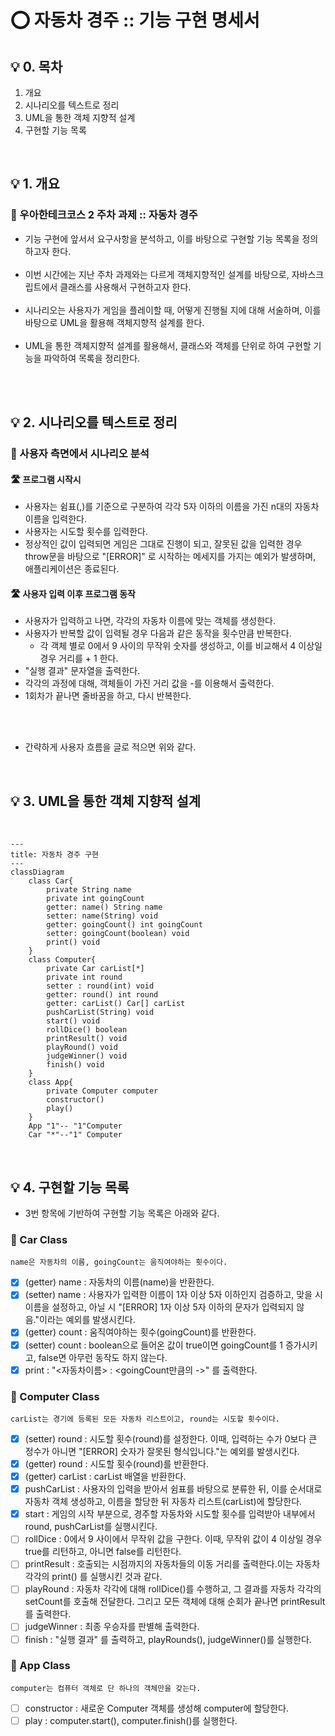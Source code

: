 # ⭕️ 자동차 경주 :: 기능 구현 명세서

## 💡 0. 목차
1. 개요
2. 시나리오를 텍스트로 정리
3. UML을 통한 객체 지향적 설계
4. 구현할 기능 목록

<br>

## 💡 1. 개요
### 🎯 우아한테크코스 2 주차 과제 :: 자동차 경주

- 기능 구현에 앞서서 요구사항을 분석하고, 이를 바탕으로 구현할 기능 목록을 정의하고자 한다. <br><br>
- 이번 시간에는 지난 주차 과제와는 다르게 객체지향적인 설계를 바탕으로, 자바스크립트에서 클래스를 사용해서 구현하고자 한다. <br><br>
- 시나리오는 사용자가 게임을 플레이할 때, 어떻게 진행될 지에 대해 서술하며, 이를 바탕으로 UML을 활용해 객체지향적 설계를 한다. <br><br>
- UML을 통한 객체지향적 설계를 활용해서, 클래스와 객체를 단위로 하여 구현할 기능을 파악하여 목록을 정리한다.

<br><br>

## 💡 2. 시나리오를 텍스트로 정리

### 🎯 사용자 측면에서 시나리오 분석

#### 🛣️ 프로그램 시작시
- 사용자는 쉼표(,)를 기준으로 구분하여 각각 5자 이하의 이름을 가진 n대의 자동차 이름을 입력한다.
- 사용자는 시도할 횟수를 입력한다.
- 정상적인 값이 입력되면 게임은 그대로 진행이 되고, 잘못된 값을 입력한 경우 throw문을 바탕으로 "[ERROR]" 로 시작하는 메세지를 가지는 예외가 발생하며, 애플리케이션은 종료된다.

#### 🛣️ 사용자 입력 이후 프로그램 동작
- 사용자가 입력하고 나면, 각각의 자동차 이름에 맞는 객체를 생성한다.
- 사용자가 반복할 값이 입력될 경우 다음과 같은 동작을 횟수만큼 반복한다.
    - 각 객체 별로 0에서 9 사이의 무작위 숫자를 생성하고, 이를 비교해서 4 이상일 경우 거리를 + 1 한다.
- "실행 결과" 문자열을 출력한다.
- 각각의 과정에 대해, 객체들이 가진 거리 값을 -를 이용해서 출력한다.
- 1회차가 끝나면 줄바꿈을 하고, 다시 반복한다.

<br><br>

- 간략하게 사용자 흐름을 글로 적으면 위와 같다.

<br>

## 💡 3. UML을 통한 객체 지향적 설계

<br>

```mermaid
---
title: 자동차 경주 구현
---
classDiagram
    class Car{
        private String name
        private int goingCount
        getter: name() String name
        setter: name(String) void
        getter: goingCount() int goingCount
        setter: goingCount(boolean) void
        print() void
    }
    class Computer{
        private Car carList[*]
        private int round
        setter : round(int) void
        getter: round() int round
        getter: carList() Car[] carList
        pushCarList(String) void
        start() void
        rollDice() boolean
        printResult() void
        playRound() void
        judgeWinner() void
        finish() void
    }
    class App{
        private Computer computer
        constructor()
        play()
    }
    App "1"-- "1"Computer
    Car "*"--"1" Computer
```

<br>

## 💡 4. 구현할 기능 목록

- 3번 항목에 기반하여 구현할 기능 목록은 아래와 같다.

### 🎯 Car Class

    name은 자동차의 이름, goingCount는 움직여야하는 횟수이다.
- [x] (getter) name : 자동차의 이름(name)을 반환한다.
- [x] (setter) name : 사용자가 입력한 이름이 1자 이상 5자 이하인지 검증하고, 맞을 시 이름을 설정하고, 아닐 시 "[ERROR] 1자 이상 5자 이하의 문자가 입력되지 않음."이라는 예외를 발생시킨다.
- [x] (getter) count : 움직여야하는 횟수(goingCount)를 반환한다.
- [x] (setter) count : boolean으로 들어온 값이 true이면 goingCount를 1 증가시키고, false면 아무런 동작도 하지 않는다.
- [x] print : "<자동차이름> : <goingCount만큼의 ->" 를 출력한다.

### 🎯 Computer Class

    carList는 경기에 등록된 모든 자동차 리스트이고, round는 시도할 횟수이다.
- [x] (setter) round : 시도할 횟수(round)를 설정한다. 이때, 입력하는 수가 0보다 큰 정수가 아니면 "[ERROR] 숫자가 잘못된 형식입니다."는 예외를 발생시킨다.
- [x] (getter) round : 시도할 횟수(round)를 반환한다.
- [x] (getter) carList : carList 배열을 반환한다.
- [x] pushCarList : 사용자의 입력을 받아서 쉼표를 바탕으로 분류한 뒤, 이를 순서대로 자동차 객체 생성하고, 이름을 할당한 뒤 자동차 리스트(carList)에 할당한다.
- [x] start : 게임의 시작 부분으로, 경주할 자동차와 시도할 횟수를 입력받아 내부에서 round, pushCarList를 실행시킨다.
- [ ] rollDice : 0에서 9 사이에서 무작위 값을 구한다. 이때, 무작위 값이 4 이상일 경우 true를 리턴하고, 아니면 false를 리턴한다.
- [ ] printResult : 호출되는 시점까지의 자동차들의 이동 거리를 출력한다.이는 자동차 각각의 print() 를 실행시킨 것과 같다.
- [ ] playRound : 자동차 각각에 대해 rollDice()를 수행하고, 그 결과를 자동차 각각의 setCount를 호출해 전달한다. 그리고 모든 객체에 대해 순회가 끝나면 printResult를 출력한다.
- [ ] judgeWinner : 최종 우승자를 판별해 출력한다.
- [ ] finish : "실행 결과" 를 출력하고, playRounds(), judgeWinner()를 실행한다.

### 🎯 App Class

    computer는 컴퓨터 객체로 단 하나의 객체만을 갖는다.
- [ ] constructor : 새로운 Computer 객체를 생성해 computer에 할당한다.
- [ ] play : computer.start(), computer.finish()를 실행한다.